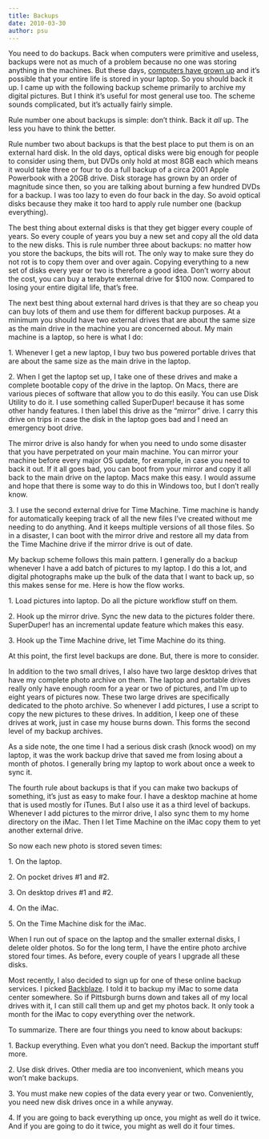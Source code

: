 ```yaml
---
title: Backups
date: 2010-03-30
author: psu
---
```


<p>You need to do backups. Back when computers were primitive and useless, backups were not as much of a problem because no one was storing anything in the machines. But these days, <a href="/moore-and-me.html">computers have grown up</a> and it&#8217;s possible that your entire life is stored in your laptop. So you should back it up. I came up with the following backup scheme primarily to archive my digital pictures. But I think it&#8217;s useful for most general use too. The scheme sounds complicated, but it&#8217;s actually fairly simple.<br />
<span id="more-2415"></span></p>
<p>Rule number one about backups is simple: don&#8217;t think. Back it <em>all</em> up. The less you have to think the better. </p>
<p>Rule number two about backups is that the best place to put them is on an external hard disk. In the old days, optical disks were big enough for people to consider using them, but DVDs only hold at most 8GB each which means it would take three or four to do a full backup of a circa 2001 Apple Powerbook with a 20GB drive. Disk storage has grown by an order of magnitude since then, so you are talking about burning a few hundred DVDs for a backup. I was too lazy to even do four back in the day. So avoid optical disks because they make it too hard to apply rule number one (backup everything).</p>
<p>The best thing about external disks is that they get bigger every couple of years. So every couple of years you buy a new set and copy all the old data to the new disks. This is rule number three about backups: no matter how you store the backups, the bits will rot. The only way to make sure they do not rot is to copy them over and over again. Copying everything to a new set of disks every year or two is therefore a good idea. Don&#8217;t worry about the cost, you can buy a terabyte external drive for $100 now. Compared to losing your entire digital life, that&#8217;s free.</p>
<p>The next best thing about external hard drives is that they are so cheap you can buy lots of them and use them for different backup purposes. At a minimum you should have two external drives that are about the same size as the main drive in the machine you are concerned about. My main machine is a laptop, so here is what I do:</p>

<p>1. Whenever I get a new laptop, I buy two bus powered portable drives that are about the same size as the main drive in the laptop.</p>

<p>2. When I get the laptop set up, I take one of these drives and make a complete bootable copy of the drive in the laptop. On Macs, there are various pieces of software that allow you to do this easily. You can use Disk Utility to do it. I use something called SuperDuper! because it has some other handy features. I then label this drive as the &#8220;mirror&#8221; drive. I carry this drive on trips in case the disk in the laptop goes bad and I need an emergency boot drive. </p>
<p>The mirror drive is also handy for when you need to undo some disaster that you have perpetrated on your main machine. You can mirror your machine before every major OS update, for example, in case you need to back it out. If it all goes bad, you can boot from your mirror and copy it all back to the main drive on the laptop. Macs make this easy. I would assume and hope that there is some way to do this in Windows too, but I don&#8217;t really know.</p>

<p>3. I use the second external drive for Time Machine. Time machine is handy for automatically keeping track of all the new files I&#8217;ve created without me needing to do anything. And it keeps multiple versions of all those files. So in a disaster, I can boot with the mirror drive and restore all my data from the Time Machine drive if the mirror drive is out of date.</p>

<p>My backup scheme follows this main pattern. I generally do a backup whenever I have a add batch of pictures to my laptop. I do this a lot, and digital photographs make up the bulk of the data that I want to back up, so this makes sense for me. Here is how the flow works.</p>

<p>1. Load pictures into laptop. Do all the picture workflow stuff on them.</p>

<p>2. Hook up the mirror drive. Sync the new data to the pictures folder there. SuperDuper! has an incremental update feature which makes this easy.</p>

<p>3. Hook up the Time Machine drive, let Time Machine do its thing.</p>

<p>At this point, the first level backups are done. But, there is more to consider. </p>
<p>In addition to the two small drives, I also have two large desktop drives that have my complete photo archive on them. The laptop and portable drives really only have enough room for a year or two of pictures, and I&#8217;m up to eight years of pictures now. These two large drives are specifically dedicated to the photo archive. So whenever I add pictures, I use a script to copy the new pictures to these drives. In addition, I keep one of these drives at work, just in case my house burns down. This forms the second level of my backup archives.</p>
<p>As a side note, the one time I had a serious disk crash (knock wood) on my laptop, it was the work backup drive that saved me from losing about a month of photos. I generally bring my laptop to work about once a week to sync it.</p>
<p>The fourth rule about backups is that if you can make two backups of something, it&#8217;s just as easy to make four. I have a desktop machine at home that is used mostly for iTunes. But I also use it as a third level of backups. Whenever I add pictures to the mirror drive, I also sync them to my home directory on the iMac. Then I let Time Machine on the iMac copy them to yet another external drive.</p>
<p>So now each new photo is stored seven times:</p>

<p>1. On the laptop.</p>

<p>2. On pocket drives #1 and #2.</p>

<p>3. On desktop drives #1 and #2.</p>

<p>4. On the iMac.</p>

<p>5. On the Time Machine disk for the iMac.</p>

<p>When I run out of space on the laptop and the smaller external disks, I delete older photos. So for the long term, I have the entire photo archive stored four times. As before, every couple of years I upgrade all these disks.</p>
<p>Most recently, I also decided to sign up for one of these online backup services. I picked <a href="http://www.backblaze.com/">Backblaze</a>. I told it to backup my iMac to some data center somewhere. So if Pittsburgh burns down and takes all of my local drives with it, I can still call them up and get my photos back. It only took a month for the iMac to copy everything over the network.</p>
<p>To summarize. There are four things you need to know about backups:</p>

<p>1. Backup everything. Even what you don&#8217;t need. Backup the important stuff more.</p>

<p>2. Use disk drives. Other media are too inconvenient, which means you won&#8217;t make backups.</p>

<p>3. You must make new copies of the data every year or two. Conveniently, you need new disk drives once in a while anyway.</p>

<p>4. If you are going to back everything up once, you might as well do it twice. And if you are going to do it twice, you might as well do it four times.</p>